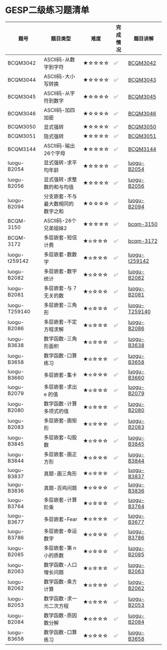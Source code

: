 # GESP二级练习题清单

| 题号 | 题目类型 | 难度 | 完成情况 | 题目讲解 |
|------|----------|------|----------|----------|
| BCQM3042| ASCII码-从数字到字符| ★☆☆☆☆ | ✅ |[BCQM3042](https://www.coderli.com/gesp-1-bcqm3042)|
| BCQM3044| ASCII码-大小写转换| ★☆☆☆☆ | ✅ |[BCQM3043](https://www.coderli.com/gesp-1-bcqm3043)|
| BCQM3045| ASCII码-从字符到数字| ★☆☆☆☆ | ✅ |[BCQM3045](https://www.coderli.com/gesp-1-bcqm3045)|
| BCQM3046| ASCII码-加四加密| ★☆☆☆☆ | ✅ |[BCQM3046](https://www.coderli.com/gesp-1-bcqm3046)|
| BCQM3050| 显式强转| ★☆☆☆☆ | ✅ |[BCQM3050](https://www.coderli.com/gesp-1-bcqm3050)|
| BCQM3051| 隐式强转| ★☆☆☆☆ | ✅ |[BCQM3051](https://www.coderli.com/gesp-1-bcqm3051)|
| BCQM3144| ASCII码-输出26个字母| ★☆☆☆☆ | ✅ |[BCQM3144](https://www.coderli.com/gesp-1-bcqm3144)|
| luogu-B2054| 显式强转-求平均年龄| ★☆☆☆☆ | ✅ |[luogu-B2054](https://www.coderli.com/gesp-3-luogu-b2054/)|
| luogu-B2056| 显式强转-求整数的和与均值| ★☆☆☆☆ | ✅ |[luogu-B2056](https://www.coderli.com/gesp-3-luogu-b2056/)|
| luogu-B2094| 分支嵌套-不与最大数相同的数字之和| ★☆☆☆☆ | ✅ |[luogu-B2094](https://www.coderli.com/gesp-3-luogu-b2094/)|
| BCQM-3150| ASCII码-26个兄弟姐妹2| ★☆☆☆☆ | ✅ |[bcqm-3150](https://www.coderli.com/gesp-2-bcqm-3150/)|
| BCQM-3172| 多层嵌套-短信计费| ★✮☆☆☆ | ✅ |[bcqm-3172](https://www.coderli.com/gesp-2-bcqm-3172/)|
| luogu-t259142| 多层嵌套-数数字| ★✮☆☆☆ | ✅ |[luogu-t259142](https://www.coderli.com/gesp-2-luogu-t259142/)|
| luogu-B2082| 多层嵌套-数字统计| ★✮☆☆☆ | ✅ |[luogu-B2082](https://www.coderli.com/gesp-2-luogu-b2082/)|
| luogu-B2081| 多层嵌套-与 7 无关的数| ★✮☆☆☆ | ✅ |[luogu-B2081](https://www.coderli.com/gesp-2-luogu-b2081/)|
| luogu-T259140| 多层嵌套-三角形| ★✮☆☆☆ | ✅ |[luogu-T259140](https://www.coderli.com/gesp-2-luogu-t259140/)|
| luogu-B2086| 多层嵌套-不定方程求解| ★✮☆☆☆ | ✅ |[luogu-B2086](https://www.coderli.com/gesp-2-luogu-b2086/)|
| luogu-B3638| 数学函数-三角形面积| ★✮☆☆☆ | ✅ |[luogu-B3638](https://www.coderli.com/gesp-2-luogu-b3638/)|
| luogu-B3658| 数学函数-口算练习| ★✮☆☆☆ | ✅ |[luogu-B3658](https://www.coderli.com/gesp-2-luogu-b3658/)|
| luogu-B3660| 多层嵌套-集卡| ★✮☆☆☆ | ✅ |[luogu-B3660](https://www.coderli.com/gesp-2-luogu-b3660/)|
| luogu-B2079| 多层嵌套-求出 e 的值| ★✮☆☆☆ | ✅ |[luogu-B2079](https://www.coderli.com/gesp-2-luogu-b2079/)|
| luogu-B2080| 数学函数-计算多项式的值| ★✮☆☆☆ | ✅ |[luogu-B2080](https://www.coderli.com/gesp-2-luogu-b2080/)|
| luogu-B2083| 多层嵌套-画矩形| ★✮☆☆☆ | ✅ |[luogu-B2083](https://www.coderli.com/gesp-2-luogu-b2083/)|
| luogu-B3845| 多层嵌套-勾股数| ★✮☆☆☆ | ✅ |[luogu-B3845](https://www.coderli.com/gesp-2-luogu-b3845/)|
| luogu-B3844| 多层嵌套-画正方形| ★✮☆☆☆ | ✅ |[luogu-B3844](https://www.coderli.com/gesp-2-luogu-b3844/)|
| luogu-B3837| 真题-画三角形| ★✮☆☆☆ | ✅ |[luogu-B3837](https://www.coderli.com/gesp-2-luogu-b3837/)|
| luogu-B3836| 真题-百鸡问题| ★✮☆☆☆ | ✅ |[luogu-B3836](https://www.coderli.com/gesp-2-luogu-b3836/)|
| luogu-B3764| 多层嵌套-计算阶乘| ★✮☆☆☆ | ✅ |[luogu-B3764](https://www.coderli.com/gesp-2-luogu-b3764/)|
| luogu-B3677| 多层嵌套-Fear| ★✮☆☆☆ | ✅ |[luogu-B3677](https://www.coderli.com/gesp-2-luogu-b3677/)|
| luogu-B3786| 多层嵌套-幸运数字| ★✮☆☆☆ | ✅ |[luogu-B3786](https://www.coderli.com/gesp-2-luogu-b3786/)|
| luogu-B2085| 多层嵌套-第 n 小的质数| ★✮☆☆☆ | ✅ |[luogu-B2085](https://www.coderli.com/gesp-2-luogu-b2085/)|
| luogu-B2063| 数学函数-人口增长问题| ★✮☆☆☆ | ✅ |[luogu-B2063](https://www.coderli.com/gesp-2-luogu-b2063/)|
| luogu-B2062| 数学函数-乘方计算| ★✮☆☆☆ | ✅ |[luogu-B2062](https://www.coderli.com/gesp-2-luogu-b2062/)|
| luogu-B2053| 数学函数-求一元二次方程| ★✮☆☆☆ | ✅ |[luogu-B2053](https://www.coderli.com/gesp-2-luogu-b2053/)|
| luogu-B2084| 数学函数-质因数分解| ★✮☆☆☆ | ✅ |[luogu-B2084](https://www.coderli.com/gesp-2-luogu-b2084/)|
| luogu-B3658| 数学函数-口算练习| ★✮☆☆☆ | ✅ |[luogu-B3658](https://www.coderli.com/gesp-2-luogu-b3658/)|

